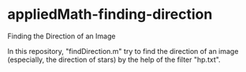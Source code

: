 # appliedMath-finding-direction
Finding the Direction of an Image

In this repository, "findDirection.m" try to find the direction of an image (especially, the direction of stars) by the help of the filter "hp.txt".
